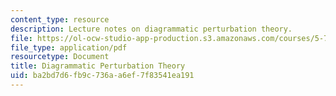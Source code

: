 ```yaml
---
content_type: resource
description: Lecture notes on diagrammatic perturbation theory.
file: https://ol-ocw-studio-app-production.s3.amazonaws.com/courses/5-74-introductory-quantum-mechanics-ii-spring-2009/ba2bd7d6fb9c736aa6ef7f83541ea191_MIT5_74s09_lec14.pdf
file_type: application/pdf
resourcetype: Document
title: Diagrammatic Perturbation Theory
uid: ba2bd7d6-fb9c-736a-a6ef-7f83541ea191
---
```


